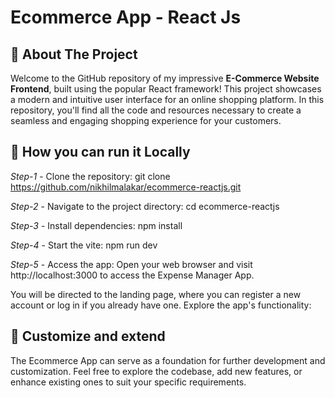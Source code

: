 <h1>Ecommerce App - React Js</h1>

📝 About The Project 
-----------------------------------------------------
Welcome to the GitHub repository of my impressive **E-Commerce Website Frontend**, built using the popular React framework! This project showcases a modern and intuitive user interface for an online shopping platform. In this repository, you'll find all the code and resources necessary to create a seamless and engaging shopping experience for your customers.

📼 How you can run it Locally
-----------------------------------------------------
*Step-1* - Clone the repository: git clone https://github.com/nikhilmalakar/ecommerce-reactjs.git

*Step-2* - Navigate to the project directory: cd ecommerce-reactjs

*Step-3* - Install dependencies: npm install

*Step-4* - Start the vite: npm run dev

*Step-5* - Access the app: Open your web browser and visit http://localhost:3000 to access the Expense Manager App.

You will be directed to the landing page, where you can register a new account or log in if you already have one. Explore the app's functionality:

📝 Customize and extend
-----------------------------------------------------

The Ecommerce App can serve as a foundation for further development and customization. Feel free to explore the codebase, add new features, or enhance existing ones to suit your specific requirements.
